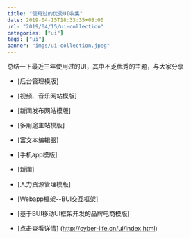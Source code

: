 ```yaml
---
title: "使用过的优秀UI收集"
date: 2019-04-15T18:33:35+08:00
url: "2019/04/15/ui-collection"
categories: ["ui"]
tags: ["ui"]
banner: "imgs/ui-collection.jpeg"
---
```


总结一下最近三年使用过的UI，其中不乏优秀的主题，与大家分享

<!--more-->

* [后台管理模版]
* [视频、音乐网站模版]
* [新闻发布网站模版]
* [多用途主站模版]
* [富文本编辑器]
* [手机app模版]
* [新闻]
* [人力资源管理模版]
* [Webapp框架--BUI交互框架]
* [基于BUI移动UI框架开发的品牌电商模版]


* [点击查看详情] (http://cyber-life.cn/ui/index.html)

<!--more-->